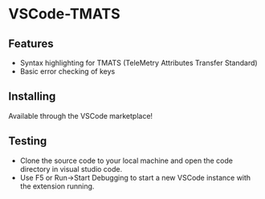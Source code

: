 # VSCode-TMATS

## Features
* Syntax highlighting for TMATS (TeleMetry Attributes Transfer Standard)
* Basic error checking of keys

## Installing
Available through the VSCode marketplace!

## Testing
* Clone the source code to your local machine and open the code directory in visual studio code.
* Use F5 or Run->Start Debugging to start a new VSCode instance with the extension running.

